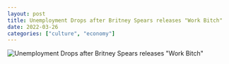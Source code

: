 ```yaml
---
layout: post
title: Unemployment Drops after Britney Spears releases "Work Bitch"
date: 2022-03-26
categories: ["culture", "economy"]
---
```


![Unemployment Drops after Britney Spears releases "Work Bitch"](/bad-correlations/images/workbitch.png)
